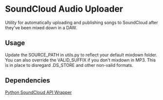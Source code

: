 # SoundCloud Audio Uploader
Utility for automatically uploading and publishing songs to SoundCloud after they've been mixed down in a DAW.

## Usage
Update the SOURCE_PATH in utils.py to reflect your default mixdown folder.
You can also override the VALID_SUFFIX if you don't mixdown in MP3. This is in place to disregard .DS_STORE and other non-valid formats.

## Dependencies
[Python SoundCloud API Wrapper](https://github.com/soundcloud/soundcloud-python)
